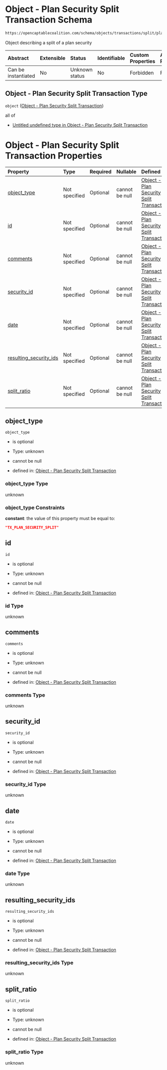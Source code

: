 # Object - Plan Security Split Transaction Schema

```txt
https://opencaptablecoalition.com/schema/objects/transactions/split/plan_security_split
```

Object describing a split of a plan security

| Abstract            | Extensible | Status         | Identifiable | Custom Properties | Additional Properties | Access Restrictions | Defined In                                                                                                                    |
| :------------------ | :--------- | :------------- | :----------- | :---------------- | :-------------------- | :------------------ | :---------------------------------------------------------------------------------------------------------------------------- |
| Can be instantiated | No         | Unknown status | No           | Forbidden         | Forbidden             | none                | [PlanSecuritySplit.schema.json](../../schema/objects/transactions/split/PlanSecuritySplit.schema.json "open original schema") |

## Object - Plan Security Split Transaction Type

`object` ([Object - Plan Security Split Transaction](plansecuritysplit.md))

all of

*   [Untitled undefined type in Object - Plan Security Split Transaction](plansecuritysplit-allof-0.md "check type definition")

# Object - Plan Security Split Transaction Properties

| Property                                          | Type          | Required | Nullable       | Defined by                                                                                                                                                                                                                      |
| :------------------------------------------------ | :------------ | :------- | :------------- | :------------------------------------------------------------------------------------------------------------------------------------------------------------------------------------------------------------------------------ |
| [object_type](#object_type)                       | Not specified | Optional | cannot be null | [Object - Plan Security Split Transaction](plansecuritysplit-properties-object_type.md "https://opencaptablecoalition.com/schema/objects/transactions/split/plan_security_split#/properties/object_type")                       |
| [id](#id)                                         | Not specified | Optional | cannot be null | [Object - Plan Security Split Transaction](plansecuritysplit-properties-id.md "https://opencaptablecoalition.com/schema/objects/transactions/split/plan_security_split#/properties/id")                                         |
| [comments](#comments)                             | Not specified | Optional | cannot be null | [Object - Plan Security Split Transaction](plansecuritysplit-properties-comments.md "https://opencaptablecoalition.com/schema/objects/transactions/split/plan_security_split#/properties/comments")                             |
| [security_id](#security_id)                       | Not specified | Optional | cannot be null | [Object - Plan Security Split Transaction](plansecuritysplit-properties-security_id.md "https://opencaptablecoalition.com/schema/objects/transactions/split/plan_security_split#/properties/security_id")                       |
| [date](#date)                                     | Not specified | Optional | cannot be null | [Object - Plan Security Split Transaction](plansecuritysplit-properties-date.md "https://opencaptablecoalition.com/schema/objects/transactions/split/plan_security_split#/properties/date")                                     |
| [resulting_security_ids](#resulting_security_ids) | Not specified | Optional | cannot be null | [Object - Plan Security Split Transaction](plansecuritysplit-properties-resulting_security_ids.md "https://opencaptablecoalition.com/schema/objects/transactions/split/plan_security_split#/properties/resulting_security_ids") |
| [split_ratio](#split_ratio)                       | Not specified | Optional | cannot be null | [Object - Plan Security Split Transaction](plansecuritysplit-properties-split_ratio.md "https://opencaptablecoalition.com/schema/objects/transactions/split/plan_security_split#/properties/split_ratio")                       |

## object_type



`object_type`

*   is optional

*   Type: unknown

*   cannot be null

*   defined in: [Object - Plan Security Split Transaction](plansecuritysplit-properties-object_type.md "https://opencaptablecoalition.com/schema/objects/transactions/split/plan_security_split#/properties/object_type")

### object_type Type

unknown

### object_type Constraints

**constant**: the value of this property must be equal to:

```json
"TX_PLAN_SECURITY_SPLIT"
```

## id



`id`

*   is optional

*   Type: unknown

*   cannot be null

*   defined in: [Object - Plan Security Split Transaction](plansecuritysplit-properties-id.md "https://opencaptablecoalition.com/schema/objects/transactions/split/plan_security_split#/properties/id")

### id Type

unknown

## comments



`comments`

*   is optional

*   Type: unknown

*   cannot be null

*   defined in: [Object - Plan Security Split Transaction](plansecuritysplit-properties-comments.md "https://opencaptablecoalition.com/schema/objects/transactions/split/plan_security_split#/properties/comments")

### comments Type

unknown

## security_id



`security_id`

*   is optional

*   Type: unknown

*   cannot be null

*   defined in: [Object - Plan Security Split Transaction](plansecuritysplit-properties-security_id.md "https://opencaptablecoalition.com/schema/objects/transactions/split/plan_security_split#/properties/security_id")

### security_id Type

unknown

## date



`date`

*   is optional

*   Type: unknown

*   cannot be null

*   defined in: [Object - Plan Security Split Transaction](plansecuritysplit-properties-date.md "https://opencaptablecoalition.com/schema/objects/transactions/split/plan_security_split#/properties/date")

### date Type

unknown

## resulting_security_ids



`resulting_security_ids`

*   is optional

*   Type: unknown

*   cannot be null

*   defined in: [Object - Plan Security Split Transaction](plansecuritysplit-properties-resulting_security_ids.md "https://opencaptablecoalition.com/schema/objects/transactions/split/plan_security_split#/properties/resulting_security_ids")

### resulting_security_ids Type

unknown

## split_ratio



`split_ratio`

*   is optional

*   Type: unknown

*   cannot be null

*   defined in: [Object - Plan Security Split Transaction](plansecuritysplit-properties-split_ratio.md "https://opencaptablecoalition.com/schema/objects/transactions/split/plan_security_split#/properties/split_ratio")

### split_ratio Type

unknown

